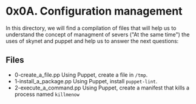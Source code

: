 # 0x0A. Configuration management
In this directory, we will find a compilation of files that will help us to understand the concept of managment of severs ("At the same time") the uses of skynet and puppet and help us to answer the next questions:

## Files

 - 0-create_a_file.pp Using Puppet, create a file in `/tmp`.
 - 1-install_a_package.pp Using Puppet, install `puppet-lint`.
 - 2-execute_a_command.pp Using Puppet, create a manifest that kills a process named `killmenow`
 